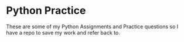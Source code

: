 # Python Practice

These are some of my Python Assignments and Practice questions so I have a repo to save my work and refer back to.